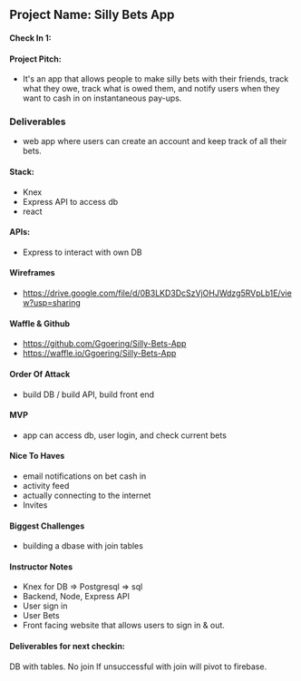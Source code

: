 ## Project Name:  Silly Bets App

#### Check In 1:

#### Project Pitch:  
* It's an app that allows people to make silly bets with their friends, track what they owe, track what is owed them, and notify users when they want to cash in on instantaneous pay-ups.

### Deliverables
* web app where users can create an account and keep track of all their bets.

#### Stack:
* Knex
* Express API to access db
* react

#### APIs:  
* Express to interact with own DB

#### Wireframes  
* https://drive.google.com/file/d/0B3LKD3DcSzVjOHJWdzg5RVpLb1E/view?usp=sharing

#### Waffle & Github
* https://github.com/Ggoering/Silly-Bets-App
* https://waffle.io/Ggoering/Silly-Bets-App

#### Order Of Attack  
* build DB / build API, build front end

#### MVP
* app can access db, user login, and check current bets

#### Nice To Haves  
* email notifications on bet cash in
* activity feed
* actually connecting to the internet
* Invites

#### Biggest Challenges  
* building a dbase with join tables

#### Instructor Notes
* Knex for DB => Postgresql => sql
* Backend, Node, Express API
* User sign in
* User Bets
* Front facing website that allows users to sign in & out.

#### Deliverables for next checkin:
DB with tables. No join
If unsuccessful with join will pivot to firebase.
